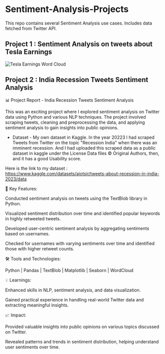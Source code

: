 # Sentiment-Analysis-Projects
This repo contains several Sentiment Analysis use cases. Includes data fetched from Twitter API.

## Project 1 : Sentiment Analysis on tweets about Tesla Earnings

![Tesla Earnings Word Cloud](https://user-images.githubusercontent.com/56543279/171233884-7c7fa05c-ba37-4612-8029-e96175831fb5.png)

## Project 2 : India Recession Tweets Sentiment Analysis

📊 Project Report - India Recession Tweets Sentiment Analysis

This was an exciting project where I explored sentiment analysis on Twitter data using Python and various NLP techniques. The project involved scraping tweets, cleaning and preprocessing the data, and applying sentiment analysis to gain insights into public opinions.

* Dataset - My own dataset in Kaggle. In the year 20223 I had scraped Tweets from Twitter on the topic "Recession India" when there was an imminent recession. And I had uploaded this scraped data as a public dataset in kaggle under the License
Data files © Original Authors, then, and it has a good Usability score.

Here is the link to my dataset : https://www.kaggle.com/datasets/aiotsir/tweets-about-recession-in-india-2023/data

🚀 Key Features:

Conducted sentiment analysis on tweets using the TextBlob library in Python.

Visualized sentiment distribution over time and identified popular keywords in highly retweeted tweets.

Developed user-centric sentiment analysis by aggregating sentiments based on usernames.

Checked for usernames with varying sentiments over time and identified those with higher retweet counts.

🛠️ Tools and Technologies:

Python |
Pandas |
TextBlob |
Matplotlib |
Seaborn |
WordCloud

💡 Learnings:

Enhanced skills in NLP, sentiment analysis, and data visualization.

Gained practical experience in handling real-world Twitter data and extracting meaningful insights.

📈 Impact:

Provided valuable insights into public opinions on various topics discussed on Twitter.

Revealed patterns and trends in sentiment distribution, helping understand user sentiments over time.

